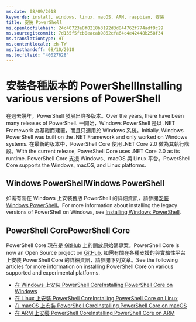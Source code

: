 ```yaml
---
ms.date: 08/09/2018
keywords: install, windows, linux, macOS, ARM, raspbian, 安裝
title: 安裝 PowerShell
ms.openlocfilehash: 24c40723e8f0218b3192d3d844762f774adf9c29
ms.sourcegitcommit: 7d135f5fcb0eacab9862cfa64c4e42448b258f34
ms.translationtype: HT
ms.contentlocale: zh-TW
ms.lasthandoff: 08/10/2018
ms.locfileid: "40027628"
---
```

# <a name="installing-various-versions-of-powershell"></a><span data-ttu-id="788cc-103">安裝各種版本的 PowerShell</span><span class="sxs-lookup"><span data-stu-id="788cc-103">Installing various versions of PowerShell</span></span>

<span data-ttu-id="788cc-104">在過去幾年，PowerShell 發展出許多版本。</span><span class="sxs-lookup"><span data-stu-id="788cc-104">Over the years, there have been many releases of PowerShell.</span></span> <span data-ttu-id="788cc-105">一開始，Windows PowerShell 是以 .NET Framework 為基礎而建置，而且只適用於 Windows 系統。</span><span class="sxs-lookup"><span data-stu-id="788cc-105">Initially, Windows PowerShell was built on the .NET Framework and only worked on Windows systems.</span></span> <span data-ttu-id="788cc-106">在最新的版本中，PowerShell Core 使用 .NET Core 2.0 做為其執行階段。</span><span class="sxs-lookup"><span data-stu-id="788cc-106">With the current release, PowerShell Core uses .NET Core 2.0 as its runtime.</span></span> <span data-ttu-id="788cc-107">PowerShell Core 支援 Windows、macOS 與 Linux 平台。</span><span class="sxs-lookup"><span data-stu-id="788cc-107">PowerShell Core supports the Windows, macOS, and Linux platforms.</span></span>

## <a name="windows-powershell"></a><span data-ttu-id="788cc-108">Windows PowerShell</span><span class="sxs-lookup"><span data-stu-id="788cc-108">Windows PowerShell</span></span>

<span data-ttu-id="788cc-109">如需有關在 Windows 上安裝舊版 PowerShell 的詳細資訊，請參閱[安裝 Windows PowerShell](installing-windows-powershell.md)。</span><span class="sxs-lookup"><span data-stu-id="788cc-109">For more information about installing the legacy versions of PowerShell on Windows, see [Installing Windows PowerShell](installing-windows-powershell.md).</span></span>

## <a name="powershell-core"></a><span data-ttu-id="788cc-110">PowerShell Core</span><span class="sxs-lookup"><span data-stu-id="788cc-110">PowerShell Core</span></span>

<span data-ttu-id="788cc-111">PowerShell Core 現在是 [GitHub](https://github.com/powershell/powershell) 上的開放原始碼專案。</span><span class="sxs-lookup"><span data-stu-id="788cc-111">PowerShell Core is now an Open Source project on [GitHub](https://github.com/powershell/powershell).</span></span>
<span data-ttu-id="788cc-112">如需有關在各種支援的與實驗性平台上安裝 PowerShell Core 的詳細資訊，請參閱下列文章。</span><span class="sxs-lookup"><span data-stu-id="788cc-112">See the following articles for more information on installing PowerShell Core on various supported and experimental platforms.</span></span>

- [<span data-ttu-id="788cc-113">在 Windows 上安裝 PowerShell Core</span><span class="sxs-lookup"><span data-stu-id="788cc-113">Installing PowerShell Core on Windows</span></span>](Installing-PowerShell-Core-on-Windows.md)
- [<span data-ttu-id="788cc-114">在 Linux 上安裝 PowerShell Core</span><span class="sxs-lookup"><span data-stu-id="788cc-114">Installing PowerShell Core on Linux</span></span>](Installing-PowerShell-Core-on-Linux.md)
- [<span data-ttu-id="788cc-115">在 macOS 上安裝 PowerShell Core</span><span class="sxs-lookup"><span data-stu-id="788cc-115">Installing PowerShell Core on macOS</span></span>](Installing-PowerShell-Core-on-macOS.md)
- [<span data-ttu-id="788cc-116">在 ARM 上安裝 PowerShell Core</span><span class="sxs-lookup"><span data-stu-id="788cc-116">Installing PowerShell Core on ARM</span></span>](PowerShell-Core-on-ARM.md)
